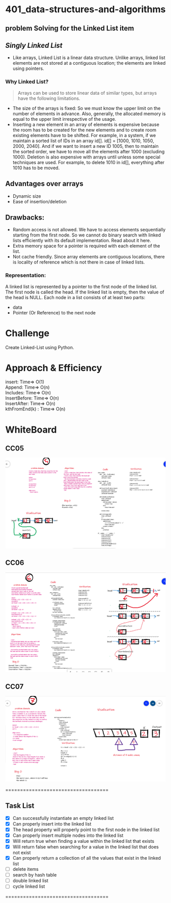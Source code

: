 # 401_data-structures-and-algorithms

## problem Solving for the Linked List item

## **_Singly Linked List_**

- Like arrays, Linked List is a linear data structure. Unlike arrays, linked list elements are not stored at a contiguous location; the elements are linked using pointers.

### **Why Linked List?**

> Arrays can be used to store linear data of similar types, but arrays have the following limitations.

- The size of the arrays is fixed: So we must know the upper limit on the number of elements in advance. Also, generally, the allocated memory is equal to the upper limit irrespective of the usage.
- Inserting a new element in an array of elements is expensive because the room has to be created for the new elements and to create room existing elements have to be shifted. For example, in a system, if we maintain a sorted list of IDs in an array id[]. id[] = [1000, 1010, 1050, 2000, 2040]. And if we want to insert a new ID 1005, then to maintain the sorted order, we have to move all the elements after 1000 (excluding 1000). Deletion is also expensive with arrays until unless some special techniques are used. For example, to delete 1010 in id[], everything after 1010 has to be moved.

## Advantages over arrays

- Dynamic size
- Ease of insertion/deletion

## Drawbacks:

- Random access is not allowed. We have to access elements sequentially starting from the first node. So we cannot do binary search with linked lists efficiently with its default implementation. Read about it here.
- Extra memory space for a pointer is required with each element of the list.
- Not cache friendly. Since array elements are contiguous locations, there is locality of reference which is not there in case of linked lists.

### Representation:

A linked list is represented by a pointer to the first node of the linked list. The first node is called the head. If the linked list is empty, then the value of the head is NULL. Each node in a list consists of at least two parts:

- data
- Pointer (Or Reference) to the next node

# Challenge

Create Linked-List using Python.

# Approach & Efficiency

insert: Time=> O(1) <br>
Append: Time=> O(n)<br>
Includes: Time=> O(n)<br>
InsertBefore: Time=> O(n)<br>
InsertAfter: Time=> O(n)<br>
kthFromEnd(k) : Time=> O(n)
<br>

# WhiteBoard

## CC05

![code Challenge 5](../../imgs/linkedlist.png)

## CC06

![code Challenge 6](../../imgs/code_Challenge06.png)

## CC07

![code Challenge 6](../../imgs/ch07.png)

===================================

## Task List

- [x] Can successfully instantiate an empty linked list
- [x] Can properly insert into the linked list
- [x] The head property will properly point to the first node in the linked list
- [x] Can properly insert multiple nodes into the linked list
- [x] Will return true when finding a value within the linked list that exists
- [x] Will return false when searching for a value in the linked list that does not exist
- [x] Can properly return a collection of all the values that exist in the linked list
- [ ] delete items
- [ ] search by hash table
- [ ] double linked list
- [ ] cycle linked list

===================================

